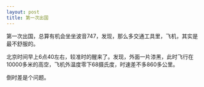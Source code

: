 ```yaml
---
layout: post
title: 第一次出国
---
```

第一次出国，总算有机会坐坐波音747，发现，那么多交通工具里，飞机，其实是最不舒服的。

北京时间早上6点40左右，较准时的醒来了。发现，外面一片漆黑，此时飞行在10000多米的高空，飞机外温度零下68摄氏度，时速差不多860多公里。

倒时差是个问题。